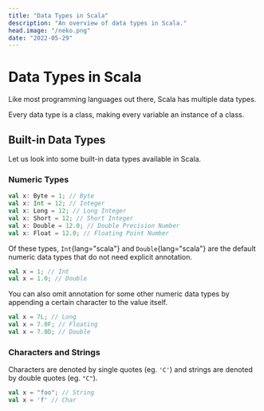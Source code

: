 ```yaml
---
title: "Data Types in Scala"
description: "An overview of data types in Scala."
head.image: "/neko.png"
date: "2022-05-29"
---
```


# Data Types in Scala

Like most programming languages out there, Scala has multiple data types.

Every data type is a class, making every variable an instance of a class.

## Built-in Data Types

Let us look into some built-in data types available in Scala.

### Numeric Types

```scala
val x: Byte = 1; // Byte
val x: Int = 12; // Integer
val x: Long = 12; // Long Integer
val x: Short = 12; // Short Integer
val x: Double = 12.0; // Double Precision Number
val x: Float = 12.0; // Floating Point Number
```

Of these types, `Int`{lang="scala"} and `Double`{lang="scala"} are the default
numeric data types that do not need explicit annotation.

```scala
val x = 1; // Int
val x = 1.0; // Double
```

You can also omit annotation for some other numeric data types by appending
a certain character to the value itself.

```scala
val x = 7L; // Long
val x = 7.0F; // Floating
val x = 7.0D; // Double
```

### Characters and Strings

Characters are denoted by single quotes (eg. `'C'`) and strings are denoted
by double quotes (eg. `"C"`).

```scala
val x = "foo"; // String
val x = 'f' // Char
```
